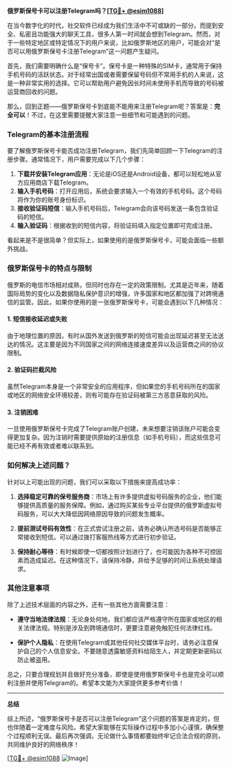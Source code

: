 **俄罗斯保号卡可以注册Telegram吗？[[TG💪+ @esim1088](https://t.me/s/esim1088)]**

在当今数字化的时代，社交软件已经成为我们生活中不可或缺的一部分。而提到安全、私密且功能强大的聊天工具，很多人第一时间就会想到Telegram。然而，对于一些特定地区或特定情况下的用户来说，比如俄罗斯地区的用户，可能会对“是否可以用俄罗斯保号卡注册Telegram”这一问题产生疑问。

首先，我们需要明确什么是“保号卡”。保号卡是一种特殊的SIM卡，通常用于保持手机号码的活跃状态。对于经常出国或者需要保留号码但不常用手机的人来说，这是一种非常实用的选择。它可以帮助用户避免因长时间未使用手机而导致的号码被运营商回收的问题。

那么，回到正题——俄罗斯保号卡到底能不能用来注册Telegram呢？答案是：**完全可以**！不过，在这里需要提醒大家注意一些细节和可能遇到的问题。

### Telegram的基本注册流程

要了解俄罗斯保号卡能否成功注册Telegram，我们先简单回顾一下Telegram的注册步骤。通常情况下，用户需要完成以下几个步骤：

1. **下载并安装Telegram应用**：无论是iOS还是Android设备，都可以轻松地从官方应用商店下载Telegram。
2. **输入手机号码**：打开应用后，系统会要求输入一个有效的手机号码。这个号码将作为你的账号身份标识。
3. **接收验证码短信**：输入手机号码后，Telegram会向该号码发送一条包含验证码的短信。
4. **输入验证码**：根据收到的短信内容，将验证码填入指定位置即可完成注册。

看起来是不是很简单？但实际上，如果使用的是俄罗斯保号卡，可能会面临一些额外挑战。

### 俄罗斯保号卡的特点与限制

俄罗斯的电信市场相对成熟，但同时也存在一定的政策限制。尤其是近年来，随着国际局势的变化以及数据隐私保护意识的增强，许多国家和地区都加强了对跨境通信的监管。因此，如果你使用的是一张俄罗斯保号卡，可能会遇到以下几种情况：

#### 1. 短信接收延迟或失败
由于地理位置的原因，有时从国外发送到俄罗斯的短信可能会出现延迟甚至无法送达的情况。这主要是因为不同国家之间的网络连接速度差异以及运营商之间的协议限制。

#### 2. 验证码拦截风险
虽然Telegram本身是一个非常安全的应用程序，但如果您的手机号码所在的国家或地区的网络安全环境较差，则有可能存在验证码被第三方恶意获取的风险。

#### 3. 注销困难
一旦使用俄罗斯保号卡完成了Telegram账户创建，未来想要注销该账户可能会变得更加复杂。因为注销时需要提供原始的注册信息（如手机号码），而这些信息可能已经不再有效或者难以联系到。

### 如何解决上述问题？

针对以上可能出现的问题，我们可以采取以下措施来提高成功率：

1. **选择稳定可靠的保号服务商**：市场上有许多提供虚拟号码服务的企业，他们能够提供高质量的服务保障。例如，通过购买某些专业平台提供的俄罗斯虚拟号码服务，可以大大降低因网络原因导致的问题发生概率。

2. **提前测试号码有效性**：在正式尝试注册之前，请务必确认所选号码是否能够正常接收到短信。可以通过拨打客服热线等方式进行初步验证。

3. **保持耐心等待**：有时候即使一切都按照计划进行了，也可能因为各种不可控因素而造成延迟。在这种情况下，请保持冷静，并给予足够的时间让系统处理请求。

### 其他注意事项

除了上述技术层面的内容之外，还有一些其他方面需要注意：

- **遵守当地法律法规**：无论身处何地，我们都应该严格遵守所在国家或地区的相关法律法规。特别是涉及到跨境通信时，更要注意避免触犯任何法律红线。
  
- **保护个人隐私**：在使用Telegram或其他任何社交媒体平台时，请务必注意保护自己的个人信息安全。不要随意透露敏感资料给陌生人，并定期更新密码以防止被盗用。

总之，只要合理规划并且做好充分准备，即使是使用俄罗斯保号卡也是完全可以顺利注册并使用Telegram的。希望本文能为大家提供更多参考价值！

---

**总结**

综上所述，“俄罗斯保号卡是否可以注册Telegram”这个问题的答案是肯定的，但也伴随着一定难度与风险。希望大家能够在实际操作过程中多加小心谨慎，确保整个过程顺利无误。最后再次强调，无论做什么事情都要始终牢记合法合规的原则，共同维护良好的网络秩序！

[[TG💪+ @esim1088](https://t.me/s/esim1088) ![Image](https://i.postimg.cc/4NQfJmqS/Snipaste-2025-05-13-00-14-12.png)]